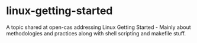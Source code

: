 linux-getting-started
=====================

A topic shared at open-cas addressing Linux Getting Started - Mainly about methodologies and practices along with shell scripting and makefile stuff.
